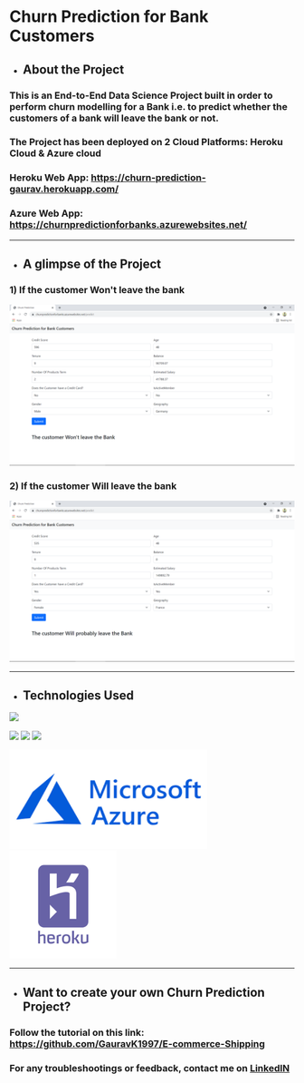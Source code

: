 # Churn Prediction for Bank Customers

* ## About the Project

### This is an End-to-End Data Science Project built in order to perform churn modelling for a Bank i.e. to predict whether the customers of a bank will leave the bank or not.

### The Project has been deployed on 2 Cloud Platforms: Heroku Cloud & Azure cloud

### Heroku Web App: https://churn-prediction-gaurav.herokuapp.com/

### Azure Web App: https://churnpredictionforbanks.azurewebsites.net/

---

* ## A glimpse of the Project

### 1) If the customer Won't leave the bank

![Eligible](https://github.com/GauravK1997/Churn-Prediction-for-Bank-Customers/blob/master/images/Churn%20Azure-Won't%20leave.png)

### 2) If the customer Will leave the bank

![Eligible](https://github.com/GauravK1997/Churn-Prediction-for-Bank-Customers/blob/master/images/Churn%20Azure%20-Will%20leave.png)

---

* ## Technologies Used

[<img target="_blank" src="https://forthebadge.com/images/badges/made-with-python.svg">](https://www.python.org/)

[<img target="_blank" src="https://scikit-learn.org/stable/_static/scikit-learn-logo-small.png" width=200>](https://scikit-learn.org/stable/) [<img target="_blank" src="https://flask.palletsprojects.com/en/1.1.x/_images/flask-logo.png" width=170>](https://flask.palletsprojects.com/en/1.1.x/) [<img target="_blank" src="https://number1.co.za/wp-content/uploads/2017/10/gunicorn_logo-300x85.png" width=280>](https://gunicorn.org)

[<img target="_blank" src="https://github.com/GauravK1997/Website-Phishing/blob/master/images/azure.png" width=350>](https://azure.microsoft.com/en-in/)
[<img target="_blank" src="https://github.com/GauravK1997/E-commerce-Shipping/blob/master/images/heroku%20logo.png" width=190>](https://www.heroku.com/)

---

* ## Want to create your own Churn Prediction Project?

### Follow the tutorial on this link: https://github.com/GauravK1997/E-commerce-Shipping

### For any troubleshootings or feedback, contact me on [LinkedIN](https://www.linkedin.com/in/gaurav-kamble-data-science-101/)
